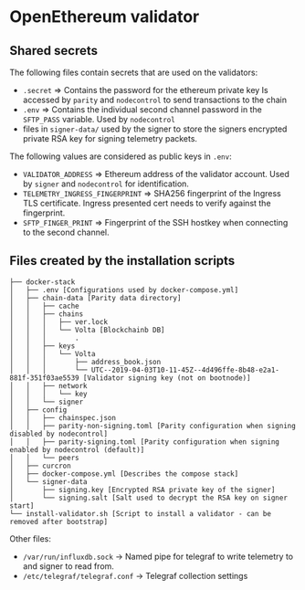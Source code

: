 # OpenEthereum validator

## Shared secrets

The following files contain secrets that are used on the validators:

-   `.secret` => Contains the password for the ethereum private key
    Is accessed by `parity` and `nodecontrol` to send transactions to the chain
-   `.env` => Contains the individual second channel password in the `SFTP_PASS` variable. Used by `nodecontrol`
-   files in `signer-data/` used by the signer to store the signers encrypted private RSA key for signing telemetry packets.

The following values are considered as public keys in `.env`:

-   `VALIDATOR_ADDRESS` => Ethereum address of the validator account. Used by `signer` and `nodecontrol` for identification.
-   `TELEMETRY_INGRESS_FINGERPRINT` => SHA256 fingerprint of the Ingress TLS certificate. Ingress presented cert needs to verify against the fingerprint.
-   `SFTP_FINGER_PRINT` => Fingerprint of the SSH hostkey when connecting to the second channel.

## Files created by the installation scripts

```
├── docker-stack
│   ├── .env [Configurations used by docker-compose.yml]
│   ├── chain-data [Parity data directory]
│   │   ├── cache
│   │   ├── chains
│   │   │   ├── ver.lock
│   │   │   └── Volta [Blockchainb DB]
│   │   │       .
│   │   ├── keys
│   │   │   └── Volta
│   │   │       ├── address_book.json
│   │   │       └── UTC--2019-04-03T10-11-45Z--4d496ffe-8b48-e2a1-881f-351f03ae5539 [Validator signing key (not on bootnode)]
│   │   ├── network
│   │   │   └── key
│   │   └── signer
│   ├── config
│   │   ├── chainspec.json 
│   │   ├── parity-non-signing.toml [Parity configuration when signing disabled by nodecontrol]
│   │   ├── parity-signing.toml [Parity configuration when signing enabled by nodecontrol (default)]
│   │   └── peers
│   ├── curcron
│   ├── docker-compose.yml [Describes the compose stack]
│   └── signer-data
│       ├── signing.key [Encrypted RSA private key of the signer]
│       └── signing.salt [Salt used to decrypt the RSA key on signer start]
└── install-validator.sh [Script to install a validator - can be removed after bootstrap]
```

Other files:

 - `/var/run/influxdb.sock` -> Named pipe for telegraf to write telemetry to and signer to read from.
 - `/etc/telegraf/telegraf.conf` -> Telegraf collection settings